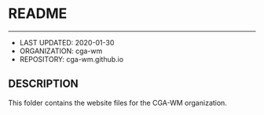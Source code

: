 # README
--------
* LAST UPDATED: 2020-01-30
* ORGANIZATION: cga-wm
* REPOSITORY: cga-wm.github.io

## DESCRIPTION
This folder contains the website files for the CGA-WM organization.
